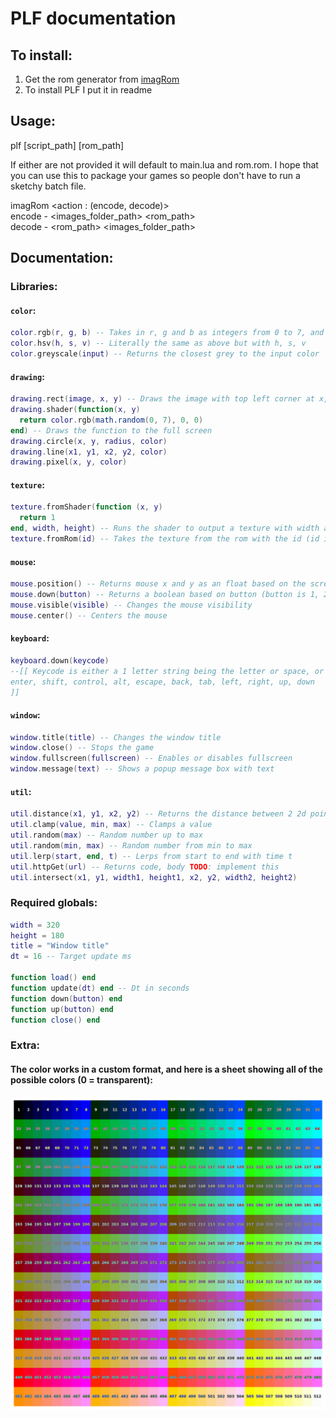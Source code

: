 # PLF documentation

## To install:

1. Get the rom generator from [imagRom](https://github.com/GroceyLot/ImageROM/releases/tag/Release)
2. To install PLF I put it in readme

## Usage:

plf [script_path] [rom_path]

If either are not provided it will default to main.lua and rom.rom. I hope that you can use this to package your games so people don't have to run a sketchy batch file.

imagRom <action : (encode, decode)> <br>
  encode - <images_folder_path> <rom_path> <br>
  decode - <rom_path> <images_folder_path>

## Documentation:

### Libraries:

#### `color`:
```lua
color.rgb(r, g, b) -- Takes in r, g and b as integers from 0 to 7, and returns a color as an integer to be used by the program
color.hsv(h, s, v) -- Literally the same as above but with h, s, v
color.greyscale(input) -- Returns the closest grey to the input color
```

#### `drawing`:
```lua
drawing.rect(image, x, y) -- Draws the image with top left corner at x, y
drawing.shader(function(x, y)
  return color.rgb(math.random(0, 7), 0, 0)
end) -- Draws the function to the full screen
drawing.circle(x, y, radius, color)
drawing.line(x1, y1, x2, y2, color)
drawing.pixel(x, y, color)
```

#### `texture`:
```lua
texture.fromShader(function (x, y)
  return 1
end, width, height) -- Runs the shader to output a texture with width and height
texture.fromRom(id) -- Takes the texture from the rom with the id (id is a 4 letter string being first 4 of the image name)
```

#### `mouse`:
```lua
mouse.position() -- Returns mouse x and y as an float based on the screen
mouse.down(button) -- Returns a boolean based on button (button is 1, 2 or 3)
mouse.visible(visible) -- Changes the mouse visibility
mouse.center() -- Centers the mouse
```

#### `keyboard`:
```lua
keyboard.down(keycode)
--[[ Keycode is either a 1 letter string being the letter or space, or it's a longer string which can be any of these:
enter, shift, control, alt, escape, back, tab, left, right, up, down
]]
```

#### `window`:
```lua
window.title(title) -- Changes the window title
window.close() -- Stops the game
window.fullscreen(fullscreen) -- Enables or disables fullscreen
window.message(text) -- Shows a popup message box with text
```

#### `util`:
```lua
util.distance(x1, y1, x2, y2) -- Returns the distance between 2 2d points
util.clamp(value, min, max) -- Clamps a value
util.random(max) -- Random number up to max
util.random(min, max) -- Random number from min to max
util.lerp(start, end, t) -- Lerps from start to end with time t
util.httpGet(url) -- Returns code, body TODO: implement this
util.intersect(x1, y1, width1, height1, x2, y2, width2, height2)
```

### Required globals:
```lua
width = 320
height = 180
title = "Window title"
dt = 16 -- Target update ms

function load() end
function update(dt) end -- Dt in seconds
function down(button) end
function up(button) end
function close() end
```

### Extra:

#### The color works in a custom format, and here is a sheet showing all of the possible colors (0 = transparent):
![colors](/Colors.png)
